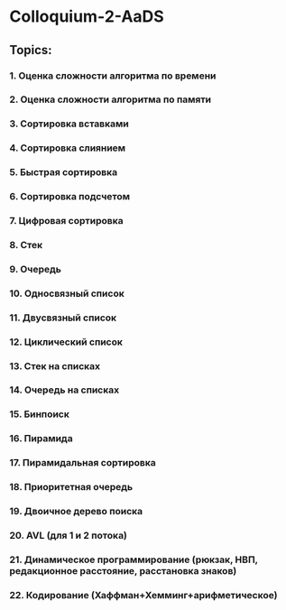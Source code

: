 # Colloquium-2-AaDS

## Topics:
### 1. Оценка сложности алгоритма по времени 
### 2. Оценка сложности алгоритма по памяти
### 3. Сортировка вставками
### 4. Сортировка слиянием
### 5. Быстрая сортировка
### 6. Сортировка подсчетом
### 7. Цифровая сортировка
### 8. Стек
### 9. Очередь
### 10. Односвязный список
### 11. Двусвязный список
### 12. Циклический список
### 13. Стек на списках
### 14. Очередь на списках
### 15. Бинпоиск
### 16. Пирамида
### 17. Пирамидальная сортировка
### 18. Приоритетная очередь
### 19. Двоичное дерево поиска
### 20. AVL (для 1 и 2 потока)
### 21. Динамическое программирование (рюкзак, НВП, редакционное расстояние, расстановка знаков)
### 22. Кодирование (Хаффман+Хемминг+арифметическое)
